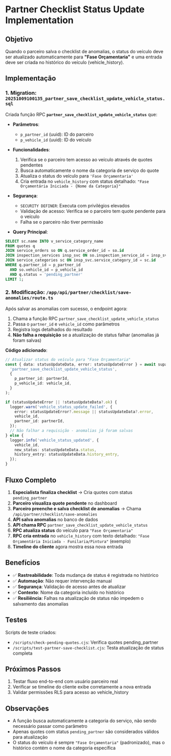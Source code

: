 # Partner Checklist Status Update Implementation

## Objetivo
Quando o parceiro salva o checklist de anomalias, o status do veículo deve ser atualizado automaticamente para **"Fase Orçamentaria"** e uma entrada deve ser criada no histórico do veículo (vehicle_history).

## Implementação

### 1. Migration: `20251009100135_partner_save_checklist_update_vehicle_status.sql`

Criada função RPC **`partner_save_checklist_update_vehicle_status`** que:

- **Parâmetros**: 
  - `p_partner_id` (uuid): ID do parceiro
  - `p_vehicle_id` (uuid): ID do veículo

- **Funcionalidades**:
  1. Verifica se o parceiro tem acesso ao veículo através de quotes pendentes
  2. Busca automaticamente o nome da categoria de serviço do quote
  3. Atualiza o status do veículo para `'Fase Orçamentaria'`
  4. Cria entrada no `vehicle_history` com status detalhado: `"Fase Orçamentária Iniciada - {Nome da Categoria}"`

- **Segurança**:
  - `SECURITY DEFINER`: Executa com privilégios elevados
  - Validação de acesso: Verifica se o parceiro tem quote pendente para o veículo
  - Falha se o parceiro não tiver permissão

- **Query Principal**:
```sql
SELECT sc.name INTO v_service_category_name
FROM quotes q
JOIN service_orders so ON q.service_order_id = so.id
JOIN inspection_services insp_svc ON so.inspection_service_id = insp_svc.id
JOIN service_categories sc ON insp_svc.service_category_id = sc.id
WHERE q.partner_id = p_partner_id
  AND so.vehicle_id = p_vehicle_id
  AND q.status = 'pending_partner'
LIMIT 1;
```

### 2. Modificação: `/app/api/partner/checklist/save-anomalies/route.ts`

Após salvar as anomalias com sucesso, o endpoint agora:

1. Chama a função RPC `partner_save_checklist_update_vehicle_status`
2. Passa o `partner_id` e `vehicle_id` como parâmetros
3. Registra logs detalhados do resultado
4. **Não falha a requisição** se a atualização de status falhar (anomalias já foram salvas)

**Código adicionado**:
```typescript
// Atualizar status do veículo para "Fase Orçamentaria"
const { data: statusUpdateData, error: statusUpdateError } = await supabase.rpc(
  'partner_save_checklist_update_vehicle_status',
  {
    p_partner_id: partnerId,
    p_vehicle_id: vehicle_id,
  }
);

if (statusUpdateError || !statusUpdateData?.ok) {
  logger.warn('vehicle_status_update_failed', {
    error: statusUpdateError?.message || statusUpdateData?.error,
    vehicle_id,
    partner_id: partnerId,
  });
  // Não falhar a requisição - anomalias já foram salvas
} else {
  logger.info('vehicle_status_updated', {
    vehicle_id,
    new_status: statusUpdateData.status,
    history_entry: statusUpdateData.history_entry,
  });
}
```

## Fluxo Completo

1. **Especialista finaliza checklist** → Cria quotes com status `pending_partner`
2. **Parceiro visualiza quote pendente** no dashboard
3. **Parceiro preenche e salva checklist de anomalias** → Chama `/api/partner/checklist/save-anomalies`
4. **API salva anomalias** no banco de dados
5. **API chama RPC** `partner_save_checklist_update_vehicle_status`
6. **RPC atualiza status** do veículo para `"Fase Orçamentaria"`
7. **RPC cria entrada** no `vehicle_history` com texto detalhado: `"Fase Orçamentária Iniciada - Funilaria/Pintura"` (exemplo)
8. **Timeline do cliente** agora mostra essa nova entrada

## Benefícios

- ✅ **Rastreabilidade**: Toda mudança de status é registrada no histórico
- ✅ **Automação**: Não requer intervenção manual
- ✅ **Segurança**: Validação de acesso antes de atualizar
- ✅ **Contexto**: Nome da categoria incluído no histórico
- ✅ **Resiliência**: Falhas na atualização de status não impedem o salvamento das anomalias

## Testes

Scripts de teste criados:
- `/scripts/check-pending-quotes.cjs`: Verifica quotes pending_partner
- `/scripts/test-partner-save-checklist.cjs`: Testa atualização de status completa

## Próximos Passos

1. Testar fluxo end-to-end com usuário parceiro real
2. Verificar se timeline do cliente exibe corretamente a nova entrada
3. Validar permissões RLS para acesso ao vehicle_history

## Observações

- A função busca automaticamente a categoria do serviço, não sendo necessário passar como parâmetro
- Apenas quotes com status `pending_partner` são considerados válidos para atualização
- O status do veículo é sempre `"Fase Orçamentaria"` (padronizado), mas o histórico contém o nome da categoria específica
